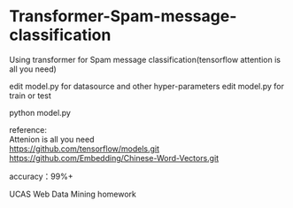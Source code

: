 # Transformer-Spam-message-classification
Using transformer for Spam message classification(tensorflow attention is all you need)

edit model.py for datasource and other hyper-parameters
edit model.py for train or test

python model.py

reference:  
Attenion is all you need  
https://github.com/tensorflow/models.git
https://github.com/Embedding/Chinese-Word-Vectors.git  

accuracy：99%+

UCAS Web Data Mining homework

